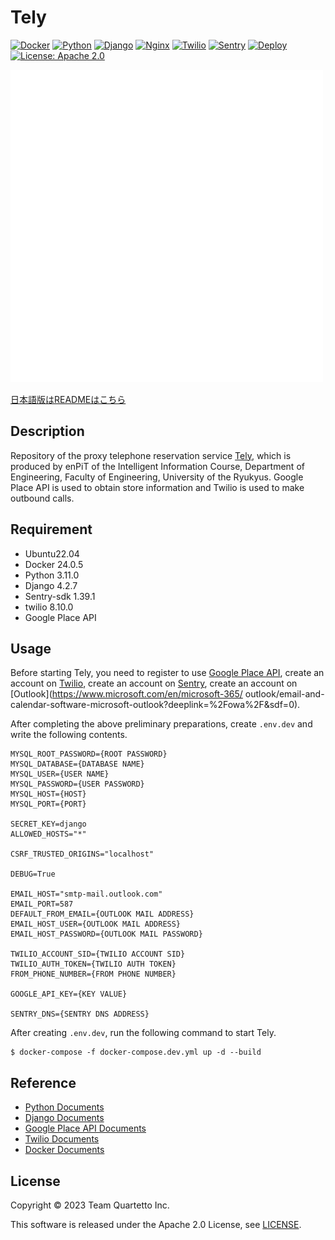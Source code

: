 # Tely

[![Docker](https://img.shields.io/badge/Docker-24.0.5-1488C6.svg?logo=docker&style=plastic)](https://www.docker.com/)
[![Python](https://img.shields.io/badge/Python-3.11.0-3776AB.svg?logo=python&style=plastic)](https://www.python.org/)
[![Django](https://img.shields.io/badge/Django-4.2.7-092E20.svg?logo=django&style=plastic)](https://www.djangoproject.com/)
[![Nginx](https://img.shields.io/badge/Nginx-1.21%20alpine-269539.svg?logo=nginx&style=plastic)](https://www.nginx.com/)
[![Twilio](https://img.shields.io/badge/-Twilio-F22F46.svg?logo=twilio&style=plastic)](https://www.twilio.com/en-us)
[![Sentry](https://img.shields.io/badge/-Sentry-FB4226.svg?logo=sentry&style=plastic)](https://sentry.io/welcome/)
[![Deploy](https://github.com/crab85193/tely-store-manager/actions/workflows/deploy.yml/badge.svg)](https://github.com/crab85193/tely-store-manager/actions/workflows/deploy.yml)
[![License: Apache 2.0](https://img.shields.io/badge/License-Apache2.0-blue.svg)](https://www.apache.org/licenses/LICENSE-2.0)

![logo](./docs/img/logo-w.png)

[日本語版はREADMEはこちら](./README.ja.md)

## Description
Repository of the proxy telephone reservation service [Tely](https://tely.st.ie.u-ryukyu.ac.jp/), which is produced by enPiT of the Intelligent Information Course, Department of Engineering, Faculty of Engineering, University of the Ryukyus.
Google Place API is used to obtain store information and Twilio is used to make outbound calls.

## Requirement
- Ubuntu22.04
- Docker 24.0.5
- Python 3.11.0
- Django 4.2.7
- Sentry-sdk 1.39.1
- twilio 8.10.0
- Google Place API

## Usage
Before starting Tely, you need to register to use [Google Place API](https://developers.google.com/maps/documentation/places/web-service/overview?hl=ja), create an account on [Twilio]( https://www.twilio.com/en-us), create an account on [Sentry](https://sentry.io/), create an account on [Outlook](https://www.microsoft.com/en/microsoft-365/ outlook/email-and-calendar-software-microsoft-outlook?deeplink=%2Fowa%2F&sdf=0).

After completing the above preliminary preparations, create `.env.dev` and write the following contents.

```
MYSQL_ROOT_PASSWORD={ROOT PASSWORD}
MYSQL_DATABASE={DATABASE NAME}
MYSQL_USER={USER NAME}
MYSQL_PASSWORD={USER PASSWORD}
MYSQL_HOST={HOST}
MYSQL_PORT={PORT}

SECRET_KEY=django
ALLOWED_HOSTS="*"

CSRF_TRUSTED_ORIGINS="localhost"

DEBUG=True

EMAIL_HOST="smtp-mail.outlook.com"
EMAIL_PORT=587
DEFAULT_FROM_EMAIL={OUTLOOK MAIL ADDRESS}
EMAIL_HOST_USER={OUTLOOK MAIL ADDRESS}
EMAIL_HOST_PASSWORD={OUTLOOK MAIL PASSWORD}

TWILIO_ACCOUNT_SID={TWILIO ACCOUNT SID}
TWILIO_AUTH_TOKEN={TWILIO AUTH TOKEN}
FROM_PHONE_NUMBER={FROM PHONE NUMBER}

GOOGLE_API_KEY={KEY VALUE}

SENTRY_DNS={SENTRY DNS ADDRESS}

```

After creating `.env.dev`, run the following command to start Tely.

```
$ docker-compose -f docker-compose.dev.yml up -d --build
```

## Reference

- [Python Documents](https://docs.python.org/3.11/)
- [Django Documents](https://docs.djangoproject.com/en/5.0/)
- [Google Place API Documents](https://developers.google.com/maps/documentation/places/web-service/overview?hl=ja)
- [Twilio Documents](https://www.twilio.com/docs)
- [Docker Documents](https://docs.docker.com/)

## License
Copyright © 2023 Team Quartetto Inc.

This software is released under the Apache 2.0 License, see [LICENSE](./LICENSE).
